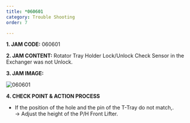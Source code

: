 ```yaml
---
title: *060601
category: Trouble Shooting
order: 7

---
```

**1. JAM CODE:** 060601

**2. JAM CONTENT:** Rotator Tray Holder Lock/Unlock Check Sensor in the Exchanger was not Unlock.

**3. JAM IMAGE:**

![060601](https://user-images.githubusercontent.com/85915538/125032090-09f00680-e0c0-11eb-90a4-6d41b8ce4a2b.png)

**4. CHECK POINT & ACTION PROCESS**

* If the position of the hole and the pin of the T-Tray do not match,.  
  → Adjust the height of the P/H Front Lifter.
  

